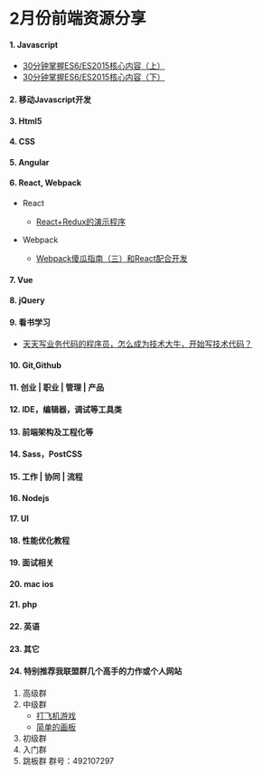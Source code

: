 # 2月份前端资源分享
#### 1. Javascript
- [30分钟掌握ES6/ES2015核心内容（上）](http://segmentfault.com/a/1190000004365693)
- [30分钟掌握ES6/ES2015核心内容（下）](http://segmentfault.com/a/1190000004368132)

#### 2. 移动Javascript开发

#### 3. Html5

#### 4. CSS

#### 5. Angular

#### 6. React, Webpack
- React
    - [React+Redux的演示程序](https://github.com/JimLiu/redux-demo)

- Webpack
    - [Webpack傻瓜指南（三）和React配合开发](http://zhuanlan.zhihu.com/FrontendMagazine/20522487)

#### 7. Vue

#### 8. jQuery

#### 9. 看书学习
- [天天写业务代码的程序员，怎么成为技术大牛，开始写技术代码？](https://www.zhihu.com/question/39430220/answer/81648584)

#### 10. Git,Github

#### 11. 创业 | 职业 | 管理 | 产品

#### 12. IDE，编辑器，调试等工具类

#### 13. 前端架构及工程化等

#### 14. Sass，PostCSS

#### 15. 工作 | 协同 | 流程

#### 16. Nodejs

#### 17. UI

#### 18. 性能优化教程

#### 19. 面试相关

#### 20. mac ios

#### 21. php

#### 22. 英语

#### 23. 其它


#### 24. 特别推荐我联盟群几个高手的力作或个人网站

1. 高级群
2. 中级群
    - [打飞机游戏](http://xxl.moe/ife-1024/task/task2/)
    - [简单的画板](http://drawboard.sinaapp.com/)
3. 初级群
4. 入门群
5. 跳板群 群号：492107297
        